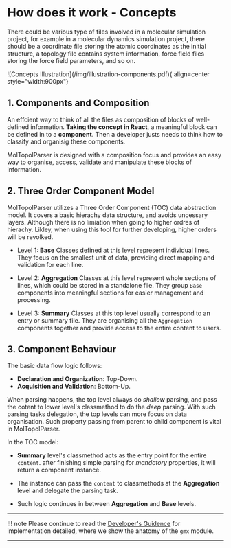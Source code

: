 # How does it work - Concepts

There could be various type of files involved in a molecular simulation project,
for example in a molecular dynamics simulation project, there should be a coordinate
file storing the atomic coordinates as the initial structure, a topology file contains
system information, force field files storing the force field parameters, and so on.


<div class="grid" markdown>
  ![Concepts Illustration](/img/illustration-components.pdf){ align=center style="width:900px"}
</div>



## 1. Components and Composition

An effcient way to think of all the files as composition of blocks of well-defined information.
__Taking the concept in React__, a meaningful block can be defined in to a __component__. Then a developer 
justs needs to think how to classify and organisig these components.

MolTopolParser is designed with a composition focus and provides an easy way to organise, access, validate and
manipulate these blocks of information. 



## 2. Three Order Component Model 

MolTopolParser utilizes a Three Order Component (TOC) data abstraction model.
It covers a basic hierachy data structure, and avoids uncessary layers. 
Although there is no limiation when going to higher ordres of hierachy. 
Likley, when using this tool for further developing, higher orders will be revolked. 

- Level 1: **Base**
Classes defined at this level represent individual lines. They
focus on the smallest unit of data, providing
direct mapping and validation for each line.

- Level 2: **Aggregation**
Classes at this level represent whole sections of lines, 
which could be stored in a standalone file.
They group `Base` components 
into meaningful sections for easier management and processing.

- Level 3: **Summary**
Classes at this top level usually correspond to an entry or summary file.
They are organising all the `Aggregation` components together and provide access to the entire content
to users. 


## 3. Component Behaviour 

The basic data flow logic follows: 

  - **Declaration and Organization**: Top-Down.
  - **Acquisition and Validation**: Bottom-Up.

When parsing happens, the top level always do *shallow* parsing,
and pass the cotent to lower level's classmethod to do the *deep* parsing. 
With such parsing tasks delegation, the top levels can more focus on 
data organisation. 
Such property passing from parent to child component is 
vital in MolTopolParser. 

In the TOC model:

  - **Summary** level's classmethod acts as the entry point for the entire `content`. 
after finishing simple parsing for *mandatory* properties, it will 
return a component instance. 

  - The instance can pass the `content` to classmethods at the **Aggregation** level 
and delegate the parsing task. 

  - Such logic continues in between  **Aggregation** and **Base** levels. 

--- 

!!! note
    Please continue to read the [Developer's Guidence](developer.md) for implementation detailed, where
    we show the anatomy of the `gmx` module. 

--- 




